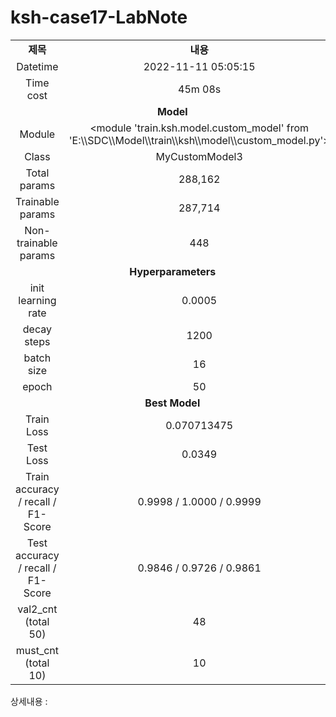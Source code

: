 <h1 id="title">ksh-case17-LabNote</h1>
<table style="border: 2px; text-align:center;">
<tr style="font-weight: bold;, font-size: 30px;">
<td> 제목 </td>
<td> 내용 </td>
</tr>
<tr>
<td> Datetime </td>
<td id="date">2022-11-11 05:05:15</td>
</tr>
<tr>
<td> Time cost </td>
<td id="time-cost">45m 08s</td>
</tr>
<tr>
<td colspan="2" style="font-weight: bold;, font-size: 30px;"> Model </td>
</tr>
<tr>
<td> Module </td>
<td id="module">&lt;module 'train.ksh.model.custom_model' from 'E:\\SDC\\Model\\train\\ksh\\model\\custom_model.py'&gt;</td>
</tr>
<tr>
<td> Class </td>
<td id="class">MyCustomModel3</td>
</tr>
<tr>
<td> Total params </td>
<td id="total-params">288,162</td>
</tr>
<tr>
<td> Trainable params </td>
<td id="trainable-params">287,714</td>
</tr>
<tr>
<td> Non-trainable params </td>
<td id="non-trainable-params">448</td>
</tr>
<tr>
<td colspan="2" style="font-weight: bold;, font-size: 30px;"> Hyperparameters </td>
</tr>
<tr>
<td> init learning rate </td>
<td id="init-lr">0.0005</td>
</tr>
<tr>
<td> decay steps </td>
<td id="decay-steps">1200</td>
</tr>
<tr>
<td> batch size </td>
<td id="batch-size">16</td>
</tr>
<tr>
<td> epoch </td>
<td id="epoch">50</td>
<tr>
<td colspan="2" style="font-weight: bold;, font-size: 30px;"> Best Model </td>
</tr>
<tr>
<td> Train Loss </td>
<td id="train-loss">0.070713475</td>
</tr>
<tr>
<td> Test Loss </td>
<td id="test-loss">0.0349</td>
</tr>
<tr>
<td> Train accuracy / recall / F1-Score </td>
<td id="train-score">0.9998 / 1.0000 / 0.9999</td>
</tr>
<tr>
<td> Test accuracy / recall / F1-Score </td>
<td id="test-score">0.9846 / 0.9726 / 0.9861</td>
</tr>
<tr>
<td> val2_cnt (total 50) </td>
<td id="val2-cnt">48</td>
</tr>
<tr>
<td> must_cnt (total 10) </td>
<td id="must-cnt">10</td>
</tr>
</tr></table>
<p>상세내용 : </p>